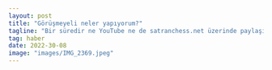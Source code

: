 ```yaml
---
layout: post
title: "Görüşmeyeli neler yapıyorum?"
tagline: "Bir süredir ne YouTube ne de satranchess.net üzerinde paylaşım yapabildim. Bunun nedeni bir süredir masa başında ter dökmemdi. Benim gibi bir satrançsever için özellikle turnuvasız geçen bir pandemi ardından taşlara dokunmanın heyecanını sizlerle paylaşmasam olmazdı."
tag: haber
date: 2022-30-08
image: "images/IMG_2369.jpeg"
---
```

